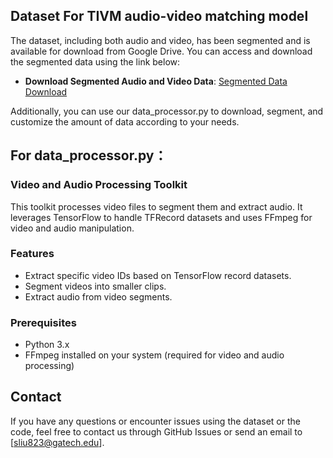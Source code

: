 
## Dataset For TIVM audio-video matching model

The dataset, including both audio and video, has been segmented and is available for download from Google Drive. You can access and download the segmented data using the link below:

- **Download Segmented Audio and Video Data**:
  [Segmented Data Download](https://drive.google.com/drive/folders/1ZuDgWVb_aSlcsM8TgVTlyBZql82Z8n8F?usp=sharing)

Additionally, you can use our data_processor.py to download, segment, and customize the amount of data according to your needs. 

## For data_processor.py： 
### Video and Audio Processing Toolkit

This toolkit processes video files to segment them and extract audio. It leverages TensorFlow to handle TFRecord datasets and uses FFmpeg for video and audio manipulation.

### Features

- Extract specific video IDs based on TensorFlow record datasets.
- Segment videos into smaller clips.
- Extract audio from video segments.

### Prerequisites

- Python 3.x
- FFmpeg installed on your system (required for video and audio processing)

## Contact

If you have any questions or encounter issues using the dataset or the code, feel free to contact us through GitHub Issues or send an email to [sliu823@gatech.edu].
